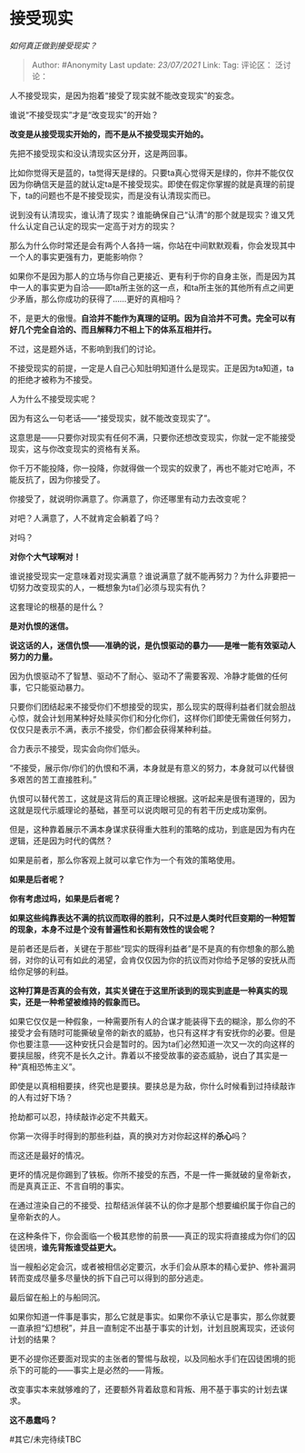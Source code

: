 # 接受现实
*如何真正做到接受现实？*

> Author: #Anonymity
> Last update: *23/07/2021*
> Link:
> Tag:
> 评论区：
> 泛讨论：

人不接受现实，是因为抱着“接受了现实就不能改变现实”的妄念。

谁说“不接受现实”才是“改变现实”的开始？

**改变是从接受现实开始的，而不是从不接受现实开始的。**

先把不接受现实和没认清现实区分开，这是两回事。

比如你觉得天是蓝的，ta觉得天是绿的。只要ta真心觉得天是绿的，你并不能仅仅因为你确信天是蓝的就认定ta是不接受现实。即使在假定你掌握的就是真理的前提下，ta的问题也不是不接受现实，而是没有认清现实而已。

说到没有认清现实，谁认清了现实？谁能确保自己“认清“的那个就是现实？谁又凭什么认定自己认定的现实一定高于对方的现实？

那么为什么你时常还是会有两个人各持一端，你站在中间默默观看，你会发现其中一个人的事实更强有力，更能影响你？

如果你不是因为那人的立场与你自己更接近、更有利于你的自身主张，而是因为其中一人的事实更为自洽——即ta所主张的这一点，和ta所主张的其他所有点之间更少矛盾，那么你成功的获得了……更好的真相吗？

不，是更大的傲慢。**自洽并不能作为真理的证明。因为自洽并不可贵。完全可以有好几个完全自洽的、而且解释力不相上下的体系互相并行。**

不过，这是题外话，不影响到我们的讨论。

不接受现实的前提，一定是人自己心知肚明知道什么是现实。正是因为ta知道，ta的拒绝才被称为不接受。

人为什么不接受现实呢？

因为有这么一句老话——“接受现实，就不能改变现实了”。

这意思是——只要你对现实有任何不满，只要你还想改变现实，你就一定不能接受现实，这与你改变现实的资格有关系。

你千万不能投降，你一投降，你就得做一个现实的奴隶了，再也不能对它呛声，不能反抗了，因为你接受了。

你接受了，就说明你满意了。你满意了，你还哪里有动力去改变呢？

对吧？人满意了，人不就肯定会躺着了吗？

对吗？

**对你个大气球啊对！**

谁说接受现实一定意味着对现实满意？谁说满意了就不能再努力？为什么非要把一切努力改变现实的人，一概想象为ta们必须与现实有仇？

这套理论的根基的是什么？

**是对仇恨的迷信。**

**说这话的人，迷信仇恨——准确的说，是仇恨驱动的暴力——是唯一能有效驱动人努力的力量。**

因为仇恨驱动不了智慧、驱动不了耐心、驱动不了需要客观、冷静才能做的任何事，它只能驱动暴力。

只要你们团结起来不接受你们不想接受的现实，那么现实的既得利益者们就会胆战心惊，就会计划用某种好处赎买你们和分化你们，这样你们即使无需做任何努力，仅仅只是表示不满，表示不接受，你们都会获得某种利益。

合力表示不接受，现实会向你们低头。

“不接受，展示你/你们的仇恨和不满，本身就是有意义的努力，本身就可以代替很多艰苦的苦工直接胜利。”

仇恨可以替代苦工，这就是这背后的真正理论根据。这听起来是很有道理的，因为这就是现代示威理论的基础，甚至可以说肉眼可见的有若干历史成功案例。

但是，这种靠着展示不满本身谋求获得重大胜利的策略的成功，到底是因为有内在逻辑，还是因为时代的偶然？

如果是前者，那么你客观上就可以拿它作为一个有效的策略使用。

**如果是后者呢？**

**你有考虑过吗，如果是后者呢？**

**如果这些纯靠表达不满的抗议而取得的胜利，只不过是人类时代巨变期的一种短暂的现象，本身不过是个没有普遍性和长期有效性的误会呢？**

是前者还是后者，关键在于那些“现实的既得利益者”是不是真的有你想象的那么脆弱，对你的认可有如此的渴望，会肯仅仅因为你的抗议而对你给予足够的安抚从而给你足够的利益。

**这种打算是否真的会有效，其实关键在于这里所谈到的现实到底是一种真实的现实，还是一种希望被维持的假象而已。**

如果它仅仅是一种假象，一种需要所有人的合谋才能装得下去的糊涂，那么你的不接受才会有随时可能撕破皇帝的新衣的威胁，也只有这样才有安抚你的必要。但是你也要注意——这种安抚只会是暂时的。因为ta们必然知道一次又一次的向这样的要挟屈服，终究不是长久之计。靠着以不接受故事的姿态威胁，说白了其实是一种“真相恐怖主义”。

即使是以真相相要挟，终究也是要挟。要挟总是为敌，你什么时候看到过持续敲诈的人有过好下场？

抢劫都可以忍，持续敲诈必定不共戴天。

你第一次得手时得到的那些利益，真的换对方对你起这样的**杀心**吗？

而这还是最好的情况。

更坏的情况是你踢到了铁板。你所不接受的东西，不是一件一撕就破的皇帝新衣，而是真真正正、不言自明的事实。

在通过渲染自己的不接受、拉帮结派佯装不认的你才是那个想要编织属于你自己的皇帝新衣的人。

在这种条件下，你会面临一个极其悲惨的前景——真正的现实将直接成为你们的囚徒困境，**谁先背叛谁受益更大。**

当一艘船必定会沉，或者被相信必定要沉，水手们会从原本的精心爱护、修补漏洞转而变成尽量多尽量快的拆下自己可以得到的部分逃走。

最后留在船上的与船同沉。

如果你知道一件事是事实，那么它就是事实。如果你不承认它是事实，那么你就要一直承担“幻想税”，并且一直制定不出基于事实的计划，计划且脱离现实，还谈何计划的结果？

更不必提你还要面对现实的主张者的警惕与敌视，以及同船水手们在囚徒困境的扼杀下的可能的——事实上是必然的——背叛。

改变事实本来就够难的了，还要额外背着敌意和背叛、用不基于事实的计划去谋求。

**这不愚蠢吗？**

#其它/未完待续TBC
